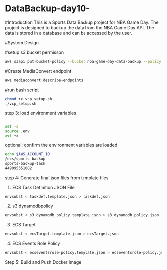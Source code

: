 # DataBackup-day10-

#Introduction
This is a Sports Data Backup project for NBA Game Day. The project is designed to backup the data from the NBA Game Day API. The data is stored in a database and can be accessed by the user.

#System Design

#setup s3 bucket permisson

```bash
aws s3api put-bucket-policy --bucket nba-game-day-data-backup --policy file://s3_policy.json
```

#Create MediaConvert endpoint

```bash
aws mediaconvert describe-endpoints
```

#run bash script

```bash
chmod +x vcp_setup.sh
./vcp_setup.sh
```

step 3: load environment variables

```bash

set -a
source .env
set +a
```

optional: confirm the environment variables are loaded

```bash
echo $AWS_ACCOUNT_ID
/ecs/sports-backup
sports-backup-task
449095351082
```

step 4: Generate final json files from template files

1. ECS Task Definition JSON File

```bash
envsubst < taskdef.template.json > taskdef.json
```

2. s3 dynamodbpolicy

```bash
envsubst < s3_dynamodb_policy.template.json > s3_dynamodb_policy.json
```

3. ECS Target

```bash
envsubst < ecsTarget.template.json > ecsTarget.json
```

4. ECS Events Role Policy

```bash
envsubst < ecseventsrole-policy.template.json > ecseventsrole-policy.json
```

Step 5: Build and Push Docker Image
